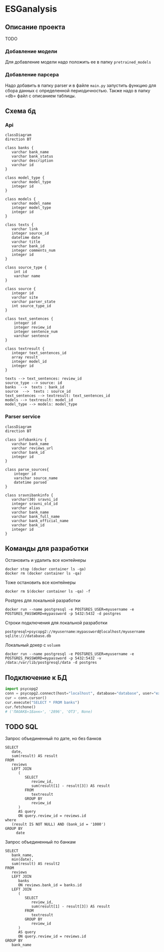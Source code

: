 # ESGanalysis
## Описание проекта
TODO
### Добавление модели
Для добавление модели надо положить ее в папку `pretrained_models`
### Добавление парсера
Надо добавить в папку parser и в файле `main.py` запустить функцию для сбора данных с определенной периодичностью. Также надо в папку =db= файл с описанием таблицы.
## Схема бд
### Api
```mermaid
classDiagram
direction BT

class banks {
   varchar bank_name
   varchar bank_status
   varchar description
   varchar id
}

class model_type {
   varchar model_type
   integer id
}

class models {
   varchar model_name
   integer model_type
   integer id
}

class texts {
   varchar link
   integer source_id
   datetime date
   varchar title
   varchar bank_id
   integer comments_num
   integer id
}

class source_type {
    int id
    varchar name
}

class source {
   integer id
   varchar site
   varchar parser_state
   int source_type_id
}

class text_sentences {
    integer id
    integer review_id
    integer sentence_num
    varchar sentence
}

class textresult {
   integer text_sentences_id
   array result
   integer model_id
   integer id
}

texts --> text_sentences: review_id
source_type --> source: id
banks  -->  texts : bank_id
source  -->  texts : source_id
text_sentences --> textresult: text_sentences_id
models --> textresult: model_id
model_type --> models: model_type
```
### Parser service
```mermaid
classDiagram
direction BT

class infobankiru {
   varchar bank_name
   varchar reviews_url
   varchar bank_id
   integer id
}

class parse_sources{
    integer id
    varschar source_name
    datetime parsed
}

class sravnibankinfo {
   varchar(30) sravni_id
   integer sravni_old_id
   varchar alias
   varchar bank_name
   varchar bank_full_name
   varchar bank_official_name
   varchar bank_id
   integer id
}
```
## Команды для разработки

Остановить и удалить все контейнеры
``` shell
docker stop (docker container ls -qa)
docker rm (docker container ls -qa)
```
Тоже остановить все контейнеры
```shell
docker rm $(docker container ls -qa) -f
```

Postgres для локальной разработки
``` shell
docker run --name postgresql -e POSTGRES_USER=myusername -e POSTGRES_PASSWORD=mypassword -p 5432:5432 -d postgres
```
Строки подключения для локальной разработки
```
postgresql+psycopg2://myusername:mypassword@localhost/myusername
sqlite:///database.db
```
Локальный докер с `voluem`
``` shell
docker run --name postgresql -e POSTGRES_USER=myusername -e POSTGRES_PASSWORD=mypassword -p 5432:5432 -v /data:/var/lib/postgresql/data -d postgres
```
## Подключение к БД

```python
import psycopg2
conn = psycopg2.connect(host="localhost", database="database", user="example", password="example", port=5432)
cur = conn.cursor()
cur.execute("SELECT * FROM banks")
cur.fetchone()
# ('ПАОАКБ«1Банк»', '2896', 'ОТЗ', None)
```

## TODO SQL
Запрос объединенный по дате, но без банков
``` postgresql
SELECT
   date,
   sum(result) AS result
FROM
   reviews
   LEFT JOIN
      (
         SELECT
            review_id,
            sum(result[1] - result[3]) AS result
         FROM
            textresult
         GROUP BY
            review_id
      )
      AS query
      ON query.review_id = reviews.id
where
   (result IS NOT NULL) AND (bank_id = '1000')
GROUP BY
     date
```
Запрос объединенный по банкам
``` postgresql
SELECT
   bank_name,
   min(date),
   sum(result) AS result2
FROM
   reviews
   LEFT JOIN
      banks
      ON reviews.bank_id = banks.id
   LEFT JOIN
      (
         SELECT
            review_id,
            sum(result[1] - result[3]) AS result
         FROM
            textresult
         GROUP BY
            review_id
      )
      AS query
      ON query.review_id = reviews.id
GROUP BY
   bank_name
```
